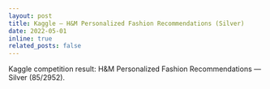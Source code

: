 ```yaml
---
layout: post
title: Kaggle — H&M Personalized Fashion Recommendations (Silver)
date: 2022-05-01
inline: true
related_posts: false
---
```


Kaggle competition result: H&M Personalized Fashion Recommendations — Silver (85/2952).


